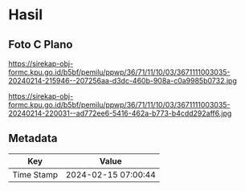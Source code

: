# Hasil

## Foto C Plano

https://sirekap-obj-formc.kpu.go.id/b5bf/pemilu/ppwp/36/71/11/10/03/3671111003035-20240214-215946--207256aa-d3dc-460b-908a-c0a9985b0732.jpg

https://sirekap-obj-formc.kpu.go.id/b5bf/pemilu/ppwp/36/71/11/10/03/3671111003035-20240214-220031--ad772ee6-5416-462a-b773-b4cdd292aff6.jpg


## Metadata

| Key        | Value               |
| ---------- | ------------------- |
| Time Stamp | 2024-02-15 07:00:44 |




